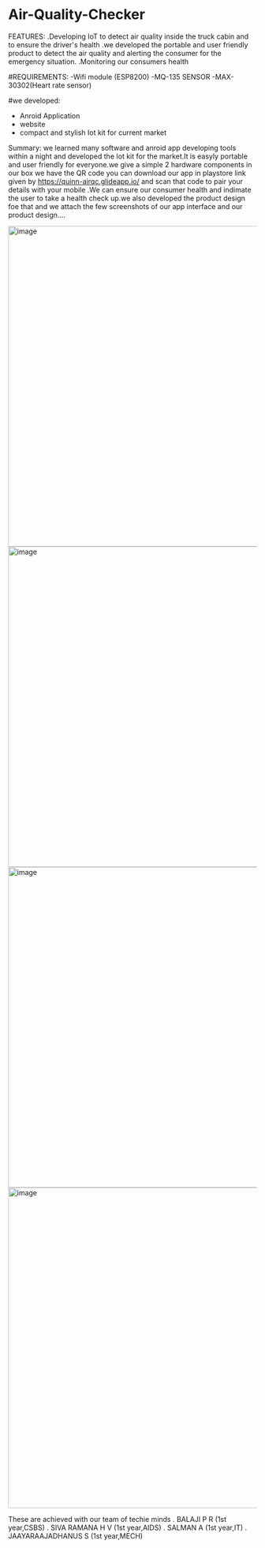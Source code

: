 
# Air-Quality-Checker
FEATURES:
      .Developing IoT to detect air quality inside the truck cabin and to ensure the driver's health 
      .we developed the portable and user friendly product to detect the air quality and alerting the consumer for the emergency situation.
      .Monitoring our consumers health

#REQUIREMENTS:
   -Wifi module (ESP8200)
   -MQ-135 SENSOR
   -MAX-30302(Heart rate sensor)
   
#we developed:   
   - Anroid Application 
   - website 
   - compact and stylish Iot kit for current market

Summary:
        we learned many software and anroid app developing tools within a night and developed the Iot kit for the market.It is easyly portable and user friendly for everyone.we give a simple 2 hardware components in our box we have the QR code you can download our app in playstore link given by https://quinn-airqc.glideapp.io/ 
 and scan that code to pair your details with your mobile .We can ensure our consumer health and indimate the user to take a health check up.we also developed the product design foe that and we attach the few screenshots of our app interface and our product design....
 
<img width="650" alt="image" src="https://user-images.githubusercontent.com/94344904/161375394-e4882bfb-665f-4458-b772-55d82eb30c67.png">
  
<img width="650" alt="image" src="https://user-images.githubusercontent.com/94344904/161375572-f3c12b2a-48aa-4d0a-a29c-175ef6a2616e.jpeg">
<img width="650" alt="image" src="https://user-images.githubusercontent.com/94344904/161375573-7a05131f-7815-4f12-8a1d-f90f5af5556e.jpeg">
<img width="650" alt="image" src="https://user-images.githubusercontent.com/94344904/161375575-a2ca241b-6b5e-4bd5-8b93-d9e43fa76484.jpeg">


  
  
  
  
  
  
  
  
  These are achieved with our team of techie minds 
           . BALAJI P R         (1st year,CSBS)
           . SIVA RAMANA H V    (1st year,AIDS)
           . SALMAN A         (1st year,IT)
           . JAAYARAAJADHANUS S (1st year,MECH)
